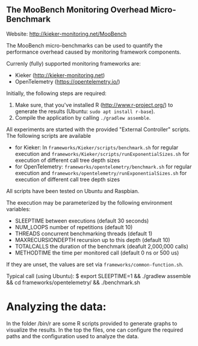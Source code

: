 The MooBench Monitoring Overhead Micro-Benchmark 
------------------------------------------------------------------------

Website: http://kieker-monitoring.net/MooBench

The MooBench micro-benchmarks can be used to quantify the performance overhead caused by monitoring framework components. 

Currenly (fully) supported monitoring frameworks are:
* Kieker (http://kieker-monitoring.net)
* OpenTelemetry (https://opentelemetry.io/)

Initially, the following steps are required:
1. Make sure, that you've installed R (http://www.r-project.org/) to generate the results (Ubuntu: `sudo apt install r-base`).
2. Compile the application by calling `./gradlew assemble`.

All experiments are started with the provided "External Controller" scripts. The following scripts are available
* for Kieker: In `frameworks/Kieker/scripts/benchmark.sh` for regular execution and `frameworks/Kieker/scripts/runExponentialSizes.sh` for execution of different call tree depth sizes
* for OpenTelemetry: `frameworks/opentelemetry/benchmark.sh` for regular execution and `frameworks/opentelemetry/runExponentialSizes.sh` for execution of different call tree depth sizes

All scripts have been tested on Ubuntu and Raspbian. 

The execution may be parameterized by the following environment variables:
* SLEEPTIME           between executions (default 30 seconds)
* NUM_LOOPS           number of repetitions (default 10)
* THREADS             concurrent benchmarking threads (default 1)
* MAXRECURSIONDEPTH   recursion up to this depth (default 10)
* TOTALCALLS          the duration of the benchmark (deafult 2,000,000 calls)
* METHODTIME          the time per monitored call (default 0 ns or 500 us)

If they are unset, the values are set via `frameworks/common-function.sh`.

Typical call (using Ubuntu):
$ export SLEEPTIME=1 && ./gradlew assemble && cd frameworks/opentelemetry/ && ./benchmark.sh


Analyzing the data:
===================
In the folder /bin/r are some R scripts provided to generate graphs to 
visualize the results. In the top the files, one can configure the 
required paths and the configuration used to analyze the data.
